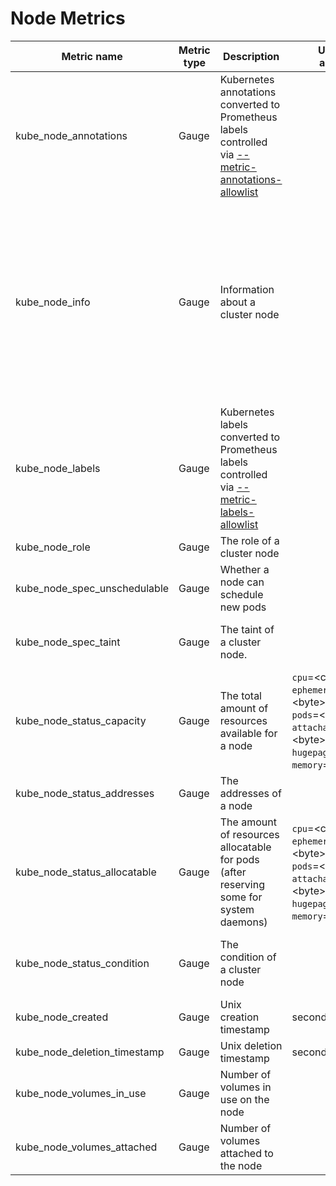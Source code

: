 # Node Metrics

| Metric name                  | Metric type | Description                                                                                                               | Unit (where applicable)                                                                                                                                                                  | Labels/tags                                                                                                                                                                                                                                                                                                                                                                                                                                               | Status       |
| ---------------------------- | ----------- | ------------------------------------------------------------------------------------------------------------------------- | ---------------------------------------------------------------------------------------------------------------------------------------------------------------------------------------- | --------------------------------------------------------------------------------------------------------------------------------------------------------------------------------------------------------------------------------------------------------------------------------------------------------------------------------------------------------------------------------------------------------------------------------------------------------- | ------------ |
| kube_node_annotations        | Gauge       | Kubernetes annotations converted to Prometheus labels controlled via [--metric-annotations-allowlist](../../developer/cli-arguments.md) |                                                                                                                                                                                          | `node`=&lt;node-address&gt; <br> `annotation_NODE_ANNOTATION`=&lt;NODE_ANNOTATION&gt;                                                                                                                                                                                                                                                                                                                                                                     | EXPERIMENTAL |
| kube_node_info               | Gauge       | Information about a cluster node                                                                                          |                                                                                                                                                                                          | `node`=&lt;node-address&gt; <br> `kernel_version`=&lt;kernel-version&gt; <br> `os_image`=&lt;os-image-name&gt; <br> `container_runtime_version`=&lt;container-runtime-and-version-combination&gt; <br> `kubelet_version`=&lt;kubelet-version&gt; <br> `kubeproxy_version`=&lt;deprecated&gt; <br> `pod_cidr`=&lt;pod-cidr&gt; <br> `provider_id`=&lt;provider-id&gt; <br> `system_uuid`=&lt;system-uuid&gt; <br> `internal_ip`=&lt;internal-ip&gt; | STABLE       |
| kube_node_labels             | Gauge       | Kubernetes labels converted to Prometheus labels controlled via [--metric-labels-allowlist](../../developer/cli-arguments.md)           |                                                                                                                                                                                          | `node`=&lt;node-address&gt; <br> `label_NODE_LABEL`=&lt;NODE_LABEL&gt;                                                                                                                                                                                                                                                                                                                                                                                    | STABLE       |
| kube_node_role               | Gauge       | The role of a cluster node                                                                                                |                                                                                                                                                                                          | `node`=&lt;node-address&gt; <br> `role`=&lt;NODE_ROLE&gt;                                                                                                                                                                                                                                                                                                                                                                                                 | EXPERIMENTAL |
| kube_node_spec_unschedulable | Gauge       | Whether a node can schedule new pods                                                                                      |                                                                                                                                                                                          | `node`=&lt;node-address&gt;                                                                                                                                                                                                                                                                                                                                                                                                                               | STABLE       |
| kube_node_spec_taint         | Gauge       | The taint of a cluster node.                                                                                              |                                                                                                                                                                                          | `node`=&lt;node-address&gt; <br> `key`=&lt;taint-key&gt; <br> `value=`&lt;taint-value&gt; <br> `effect=`&lt;taint-effect&gt;                                                                                                                                                                                                                                                                                                                              | STABLE       |
| kube_node_status_capacity    | Gauge       | The total amount of resources available for a node                                                                        | `cpu`=&lt;core&gt; <br> `ephemeral_storage`=&lt;byte&gt; <br> `pods`=&lt;integer&gt; <br> `attachable_volumes_*`=&lt;byte&gt; <br> `hugepages_*`=&lt;byte&gt; <br> `memory`=&lt;byte&gt; | `node`=&lt;node-address&gt; <br> `resource`=&lt;resource-name&gt; <br> `unit`=&lt;resource-unit&gt;                                                                                                                                                                                                                                                                                                                                                       | STABLE       |
| kube_node_status_addresses         | Gauge       | The addresses of a node                                                                                              |                                                                                                                                                                                          |  `node`=&lt;node-address&gt; <br> `type`=&lt;address-type&gt; <br> `address`=&lt;address-value&gt;                                                                                                                                                                                                                                           | EXPERIMENTAL       |
| kube_node_status_allocatable | Gauge       | The amount of resources allocatable for pods (after reserving some for system daemons)                                    | `cpu`=&lt;core&gt; <br> `ephemeral_storage`=&lt;byte&gt; <br> `pods`=&lt;integer&gt; <br> `attachable_volumes_*`=&lt;byte&gt; <br> `hugepages_*`=&lt;byte&gt; <br> `memory`=&lt;byte&gt; | `node`=&lt;node-address&gt; <br> `resource`=&lt;resource-name&gt; <br> `unit`=&lt;resource-unit&gt;                                                                                                                                                                                                                                                                                                                                                       | STABLE       |
| kube_node_status_condition   | Gauge       | The condition of a cluster node                                                                                           |                                                                                                                                                                                          | `node`=&lt;node-address&gt; <br> `condition`=&lt;node-condition&gt; <br> `status`=&lt;true\|false\|unknown&gt;                                                                                                                                                                                                                                                                                                                                            | STABLE       |
| kube_node_created            | Gauge       | Unix creation timestamp                                                                                                   | seconds                                                                                                                                                                                  | `node`=&lt;node-address&gt;                                                                                                                                                                                                                                                                                                                                                                                                                               | STABLE       |
| kube_node_deletion_timestamp | Gauge       | Unix deletion timestamp                                                                                                   | seconds                                                                                                                                                                                  | `node`=&lt;node-address&gt;                                                                                                                                                                                                                                                                                                                                                                                                                               | EXPERIMENTAL |
| kube_node_volumes_in_use | Gauge       | Number of volumes in use on the node                                                                                                |                                                                                                                                                                                   | `node`=&lt;node-address&gt;                                                                                                                                                                                                                                                                                                                                                                                                                               | STABLE |
| kube_node_volumes_attached | Gauge       | Number of volumes attached to the node                                                                                                   |                                                                                                                                                                                   | `node`=&lt;node-address&gt;                                                                                                                                                                                                                                                                                                                                                                                                                               | STABLE |
